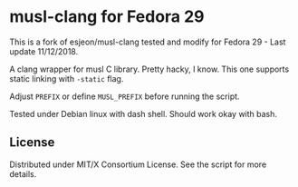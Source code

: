 
musl-clang for Fedora 29
==========

This is a fork of esjeon/musl-clang tested and modify for Fedora 29 - Last update 11/12/2018.

A clang wrapper for musl C library. Pretty hacky, I know. This one supports static linking with `-static` flag. 

Adjust `PREFIX` or define `MUSL_PREFIX` before running the script.

Tested under Debian linux with dash shell. Should work okay with bash.




License
-------
Distributed under MIT/X Consortium License. See the script for more details.
